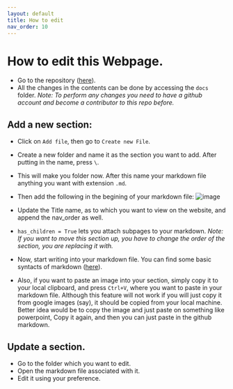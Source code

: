 ```yaml
---
layout: default
title: How to edit
nav_order: 10
---
```


# How to edit this Webpage.

- Go to the repository ([here](https://github.com/Armos05/Armos05.github.io)).
- All the changes in the contents can be done by accessing the ``docs`` folder.
_Note: To perform any changes you need to have a github account and become a contributor to this repo before._

## Add a new section:
- Click on ``Add file``, then go to ``Create new File``.
- Create a new folder and name it as the section you want to add. After putting in the name, press ``\``. 
- This will make you folder now. After this name your markdown file anything you want with extension ``.md``.
- Then add the following in the begining of your markdown file:
![image](https://user-images.githubusercontent.com/40626584/200342141-b8764c0a-1179-4cb4-adda-748ddef6800e.png)

- Update the Title name, as to which you want to view on the website, and append the nav_order as well. 
- `has_children = True` lets you attach subpages to your markdown.
_Note: If you want to move this section up, you have to change the order of the section, you are replacing it with._
- Now, start writing into your markdown file. You can find some basic syntacts of markdown ([here](https://www.markdownguide.org/basic-syntax/)).
- Also, if you want to paste an image into your section, simply copy it to your local clipboard, and press ``Ctrl+V``, where you want to paste in your markdown file. Although this feature will not work if you will just copy it from google images (say), it should be copied from your local machine. Better idea would be to copy the image and just paste on something like powerpoint, Copy it again, and then you can just paste in the github markdown.


## Update a section.
- Go to the folder which you want to edit.
- Open the markdown file associated with it. 
- Edit it using your preference.

